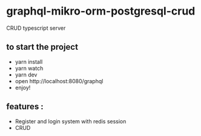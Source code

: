 # graphql-mikro-orm-postgresql-crud
CRUD typescript server

## to start the project
- yarn install
- yarn watch
- yarn dev
- open http://localhost:8080/graphql
- enjoy!

## features :
- Register and login system with redis session
- CRUD
